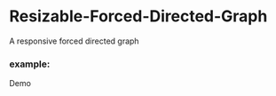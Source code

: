 # Resizable-Forced-Directed-Graph
A responsive forced directed graph  



### example:

Demo
<a href="https://harsha-konda.github.io/Resizable-Forced-Directed-Graph/">
